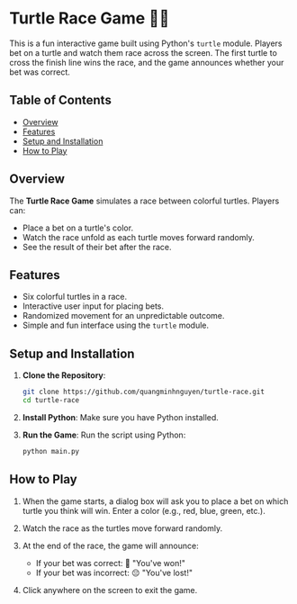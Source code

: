 # Turtle Race Game 🐢🏁

This is a fun interactive game built using Python's `turtle` module. Players bet on a turtle and watch them race across the screen. The first turtle to cross the finish line wins the race, and the game announces whether your bet was correct.

## Table of Contents

- [Overview](#overview)
- [Features](#features)
- [Setup and Installation](#setup-and-installation)
- [How to Play](#how-to-play)

## Overview

The **Turtle Race Game** simulates a race between colorful turtles. Players can:
- Place a bet on a turtle's color.
- Watch the race unfold as each turtle moves forward randomly.
- See the result of their bet after the race.

## Features

- Six colorful turtles in a race.
- Interactive user input for placing bets.
- Randomized movement for an unpredictable outcome.
- Simple and fun interface using the `turtle` module.

## Setup and Installation

1. **Clone the Repository**:
   ```bash
   git clone https://github.com/quangminhnguyen/turtle-race.git
   cd turtle-race
   ```

2. **Install Python**: Make sure you have Python installed.

3. **Run the Game**: Run the script using Python:
   ```bash
   python main.py
   ```

## How to Play

1. When the game starts, a dialog box will ask you to place a bet on which turtle you think will win. Enter a color (e.g., red, blue, green, etc.).

2. Watch the race as the turtles move forward randomly.

3. At the end of the race, the game will announce:
    - If your bet was correct: 🎉 "You've won!"
    - If your bet was incorrect: 😔 "You've lost!"

4. Click anywhere on the screen to exit the game.
